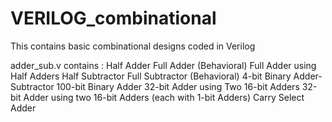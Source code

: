 # VERILOG_combinational
This contains basic combinational designs coded in Verilog

adder_sub.v contains :
Half Adder
Full Adder (Behavioral)
Full Adder using Half Adders
Half Subtractor
Full Subtractor (Behavioral)
4-bit Binary Adder-Subtractor
100-bit Binary Adder
32-bit Adder using Two 16-bit Adders
32-bit Adder using two 16-bit Adders (each with 1-bit Adders)
Carry Select Adder
